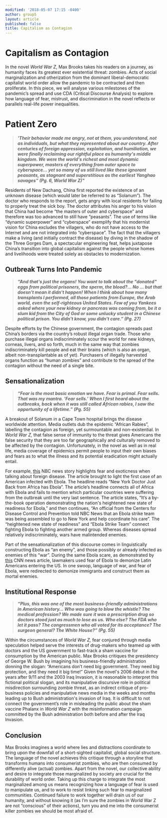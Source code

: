 ```yaml
---
modified: '2018-05-07 17:15 -0400'
author: group5
layout: article
published: false
title: Capitalism as Contagion
---
```

# **Capitalism as Contagion**

In the novel *World War Z*, Max Brooks takes his readers on a journey, as humanity faces its greatest ever existential threat: zombies. Acts of social marginalization and otherization from the dominant liberal-democratic capitalist world order allow the pandemic to be contracted and then proliferate. In this piece, we will analyse various milestones of the pandemic’s spread and use CDA (Critical Discourse Analysis) to explore how language of fear, mistrust, and discrimination in the novel reflects or parallels real-life power inequalities.


# **Patient Zero**
>***'Their behavior made me angry, not at them, you understand, not as individuals, but what they represented about our country. After centuries of foreign oppression, exploitation, and humiliation, we were finally reclaiming our rightful place as humanity's middle kingdom. We were the world's richest and most dynamic superpower, masters of everything from outer space to cyberspace… yet so many of us still lived like these ignorant peasants, as stagnant and superstitious as the earliest Yanghao savages” (Pg. 6, World War Z)"***

Residents of New Dachang, China first reported the existence of an unknown disease (which would later be referred to as “Solanum”). The doctor who responds to the report, gets angry with local residents for failing to properly treat the sick boy. The doctor attributes his anger to his vision that China had become “the masters of outer and cyberspace” and therefore was too advanced to still have “peasants”. The use of terms like “dynamic superpower” and “cyberspace” exemplify that his modernist vision for China excludes the villagers, who do not have access to the Internet and are not integrated into “cyberspace”. The fact that the villagers make a living (and initially contract the disease) by diving in the shadow of the Three Gorges Dam, a spectacular engineering feat, helps juxtapose China’s transition into global capitalism against the people whose homes and livelihoods were treated solely as obstacles to modernization.

## Outbreak Turns Into Pandemic 
> ***“And that's just the organs! You want to talk about the "donated" eggs from political prisoners, the sperm, the blood?... No ... but that doesn't mean it didn't happen! When I think about how many transplants I performed, all those patients from Europe, the Arab world, even the self-righteous United States. Few of you Yankees asked where your new kidney or pancreas was coming from, be it a slum kid from the City of God or some unlucky student in a Chinese political prison. You didn't know, you didn't care.” (Pg. 27)***

Despite efforts by the Chinese government, the contagion spreads past China’s borders via the country’s robust illegal organ trade. Those who purchase illegal organs indiscriminately scour the world for new kidneys, corneas, livers, and so forth, much in the same way that zombies indiscriminately kill people and eat their brains (which is also an organ, albeit non-transplantable as of yet). Purchasers of illegally harvested organs function as “human zombies” and contribute to the spread of the contagion without the need of a single bite.

## Sensationalization
> ***“Fear is the most basic emotion we have. Fear is primal. Fear sells. That was my mantra. ‘Fear sells.’ When I first heard about the outbreaks, back when it was still called African rabies, I saw the opportunity of a lifetime.” (Pg. 55)***

A breakout of Solanum in a Cape Town hospital brings the disease worldwide attention. Media outlets dub the epidemic “African Rabies”, labelling the contagion as foreign, yet surmountable and non-existential. In _World War Z,_ that false sense of immunity to the threat gives Americans the false security that they are too far geographically and culturally removed to be affected by the contagion. Unfortunately, in the novel as well as in real life, media coverage of epidemics permit people to input their own biases and fears as to what the illness and its potential eradication might actually entail.

For example, [this](https://www.nbcnews.com/storyline/ebola-virus-outbreak/new-york-doctor-just-back-africa-has-ebola-n232561) NBC news story highlights fear and exoticness when talking about foreign disease. The article brought to light the first case of an American infected with Ebola. The headline reads “New York Doctor Just Back from Africa has Ebola”. The article’s headline connects all of Africa with Ebola and fails to mention which particular countries were suffering from the outbreak until the very last sentence. The article states, “It’s a by-the-book operation demonstrating the nation's heightened new state of readiness for Ebola,” and then continues, “An official from the Centers for Disease Control and Prevention told NBC News that an Ebola strike team was being assembled to go to New York and help coordinate his care”. The “heightened new state of readiness” and “Ebola Strike Team” connect fighting Ebola to fighting another armed group. Whereas diseases spread relatively indiscriminately, wars have malintended enemies. 

Part of the sensationalization of this discourse comes in linguistically constructing Ebola as “an enemy”, and those possibly or already infected as enemies of this “war”. During the same Ebola scare, as demonstrated by [this](https://www.cnn.com/2014/10/10/politics/ebola-fears-spark-backlash-latinos/index.html) CNN news article, lawmakers used fear of Ebola to demonize Latin Americans entering the US. In one swoop, language of war, and fear of Ebola, were redirected to demonize immigrants and construct them as mortal enemies.

## Institutional Response 
> ***“Plus, this was one of the most business-friendly administrations in American history… Who was going to blow the whistle? The medical profession? We made sure it was a prescription drug so doctors stood just as much to lose as us. Who else? The FDA who let it pass? The congressmen who all voted for its acceptance? The surgeon general? The White House?” (Pg. 55)***

Within the circumstances of _World War Z,_ fear conjured through media speculation helped serve the interests of drug-makers who teamed up with doctors and the US government to fast-track a sham vaccine for consumption by the American public. Max Brooks critiques the presidency of George W. Bush by imagining his business-friendly administration donning the slogan: “Americans don’t need big government. They need big protection, and they need it big time!” Given the novel's 2006 debut in the years after 9/11 and the 2003 Iraq Invasion, it is reasonable to interpret this fictional political slogan, and its manipulative discursive role in political misdirection surrounding zombie threat, as an indirect critique of pro-business policies and manipulative news media in the weeks and months leading up to Bush administration's invasion of Iraq. It is difficult to not connect the government’s role in misleading the public about the sham vaccine Phalanx in _World War Z_ with the misinformation campaign committed by the Bush administration both before and after the Iraq Invasion.

## Conclusion 
Max Brooks imagines a world where lies and distractions coordinate to bring upon the downfall of a short-sighted capitalist, global social structure. The language of the novel achieves this critique through a storyline that transforms humans into consumerist zombies, who are then consumed by differently alive (actual) zombies. Apart from the novel, our collective ability and desire to integrate those marginalized by society are crucial for the durability of world order. Taking up this charge to integrate the most marginalized among us means recognizing how a language of fear is used to manipulate us, and to work to resist linking such fear to marginalized communities. Continued failure to work together will drain us of our humanity, and without knowing it (as I’m sure the zombies in World War Z are not “conscious” of their actions), turn you and me into the consumerist killer zombies we should be most afraid of.
